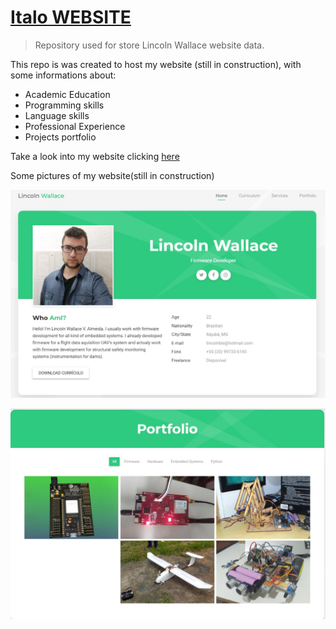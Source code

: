 # [Italo WEBSITE](https://bit.ly/CV_LINCOLN "Italo's Website")
> Repository used for store Lincoln Wallace website data.

This repo is was created to host my website (still in construction), with some informations about:
- Academic Education
- Programming skills
- Language skills
- Professional Experience
- Projects portfolio 

Take a look into my website clicking [here](https://bit.ly/CV_Italo "Italo's Website")

Some pictures of my website(still in construction)

![](site_01.jpg)

![](PORTFOLIO_PRINT.jpg)


